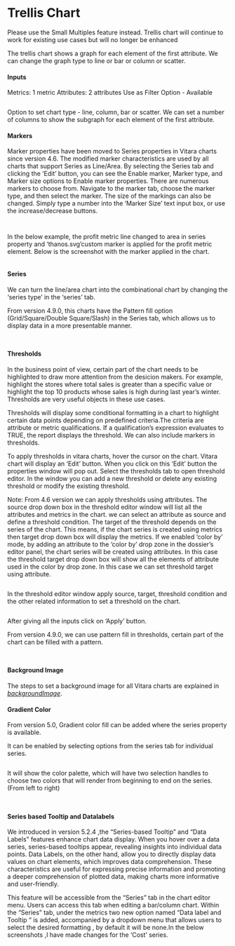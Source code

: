 # Trellis Chart

Please use the Small Multiples feature instead. Trellis chart will continue to work for existing use cases but will no longer be enhanced

The trellis chart shows a graph for each element of the first attribute. We can change the graph type to line or bar or column or scatter.

#### Inputs <a href="#inputs" id="inputs"></a>

Metrics: 1 metric Attributes: 2 attributes Use as Filter Option - Available

<figure><img src="../.gitbook/assets/Trellis1.png" alt=""><figcaption></figcaption></figure>

Option to set chart type - line, column, bar or scatter. We can set a number of columns to show the subgraph for each element of the first attribute.

#### Markers <a href="#markers" id="markers"></a>

Marker properties have been moved to Series properties in Vitara charts since version 4.6. The modified marker characteristics are used by all charts that support Series as Line/Area. By selecting the Series tab and clicking the ‘Edit’ button, you can see the Enable marker, Marker type, and Marker size options to Enable marker properties. There are numerous markers to choose from. Navigate to the marker tab, choose the marker type, and then select the marker. The size of the markings can also be changed. Simply type a number into the ‘Marker Size’ text input box, or use the increase/decrease buttons.

<figure><img src="../.gitbook/assets/marker (1).png" alt=""><figcaption></figcaption></figure>

<figure><img src="../.gitbook/assets/marker1 (1).png" alt=""><figcaption></figcaption></figure>

In the below example, the profit metric line changed to area in series property and ‘thanos.svg’custom marker is applied for the profit metric element. Below is the screenshot with the marker applied in the chart.

<figure><img src="../.gitbook/assets/trellisMarker.png" alt=""><figcaption></figcaption></figure>

#### Series <a href="#series" id="series"></a>

We can turn the line/area chart into the combinational chart by changing the ‘series type’ in the ‘series’ tab.

From version 4.9.0, this charts have the Pattern fill option (Grid/Square/Double Square/Slash) in the Series tab, which allows us to display data in a more presentable manner.

<figure><img src="../.gitbook/assets/trellisSeries.png" alt=""><figcaption></figcaption></figure>

<figure><img src="../.gitbook/assets/trellisSeries1.png" alt=""><figcaption></figcaption></figure>

#### Thresholds <a href="#thresholds" id="thresholds"></a>

In the business point of view, certain part of the chart needs to be highlighted to draw more attention from the desicion makers. For example, highlight the stores where total sales is greater than a specific value or highlight the top 10 products whose sales is high during last year’s winter. Thresholds are very useful objects in these use cases.

Thresholds will display some conditional formatting in a chart to highlight certain data points depending on predefined criteria.The criteria are attribute or metric qualifications. If a qualification’s expression evaluates to TRUE, the report displays the threshold. We can also include markers in thresholds.

To apply thresholds in vitara charts, hover the cursor on the chart. Vitara chart will display an ‘Edit’ button. When you click on this ‘Edit’ button the properties window will pop out. Select the thresholds tab to open threshold editor. In the window you can add a new threshold or delete any existing threshold or modify the existing threshold.

Note: From 4.6 version we can apply thresholds using attributes. The source drop down box in the threshold editor window will list all the attributes and metrics in the chart. we can select an attribute as source and define a threshold condition. The target of the threshold depends on the series of the chart. This means, if the chart series is created using metrics then target drop down box will display the metrics. If we enabled ‘color by’ mode, by adding an attribute to the ‘color by’ drop zone in the dossier’s editor panel, the chart series will be created using attributes. In this case the threshold target drop down box will show all the elements of attribute used in the color by drop zone. In this case we can set threshold target using attribute.

<figure><img src="../.gitbook/assets/image518 (2).png" alt=""><figcaption></figcaption></figure>

In the threshold editor window apply source, target, threshold condition and the other related information to set a threshold on the chart.

<figure><img src="../.gitbook/assets/image519 (2).png" alt=""><figcaption></figcaption></figure>

After giving all the inputs click on ‘Apply’ button.

From version 4.9.0, we can use pattern fill in thresholds, certain part of the chart can be filled with a pattern.

<figure><img src="../.gitbook/assets/trellisThreshold.png" alt=""><figcaption></figcaption></figure>

<figure><img src="../.gitbook/assets/trellisThreshold1.png" alt=""><figcaption></figcaption></figure>

#### Background Image <a href="#background-image" id="background-image"></a>

The steps to set a background image for all Vitara charts are explained in [_backgroundImage_](background-images.md).

#### Gradient Color <a href="#gradient-color" id="gradient-color"></a>

From version 5.0, Gradient color fill can be added where the series property is available.

It can be enabled by selecting options from the series tab for individual series.

<figure><img src="../.gitbook/assets/Gradient1 (1) (1).png" alt=""><figcaption></figcaption></figure>

It will show the color palette, which will have two selection handles to choose two colors that will render from beginning to end on the series. (From left to right)

<div>

<figure><img src="../.gitbook/assets/Gradient2 (1).png" alt=""><figcaption></figcaption></figure>

 

<figure><img src="../.gitbook/assets/TrellisGradient.png" alt=""><figcaption></figcaption></figure>

</div>

#### Series based Tooltip and Datalabels <a href="#series-based-tooltip-and-datalabels" id="series-based-tooltip-and-datalabels"></a>

We introduced in version 5.2.4 ,the “Series-based Tooltip” and “Data Labels” features enhance chart data display. When you hover over a data series, series-based tooltips appear, revealing insights into individual data points. Data Labels, on the other hand, allow you to directly display data values on chart elements, which improves data comprehension. These characteristics are useful for expressing precise information and promoting a deeper comprehension of plotted data, making charts more informative and user-friendly.

This feature will be accessible from the “Series” tab in the chart editor menu. Users can access this tab when editing a bar/column chart. Within the “Series” tab, under the metrics two new option named “Data label and Tooltip “ is added, accompanied by a dropdown menu that allows users to select the desired formatting , by default it will be none.In the below screenshots ,I have made changes for the ‘Cost’ series.

<figure><img src="../.gitbook/assets/Series5.png" alt=""><figcaption></figcaption></figure>

<figure><img src="../.gitbook/assets/Series6.png" alt=""><figcaption></figcaption></figure>
